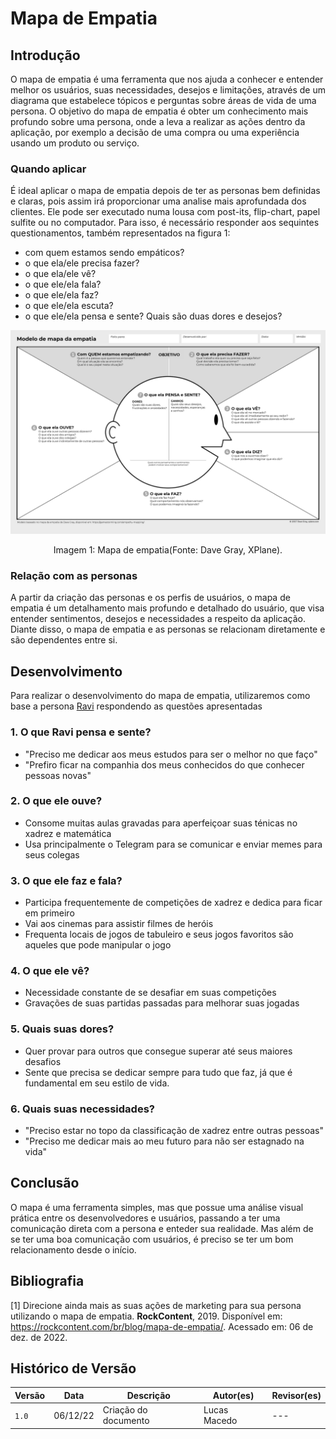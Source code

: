 # Mapa de Empatia

## Introdução

O mapa de empatia é uma ferramenta que nos ajuda a conhecer e entender melhor os usuários, suas necessidades, desejos e limitações, através de um diagrama que estabelece tópicos e perguntas sobre áreas de vida de uma persona. O objetivo do mapa de empatia é obter um conhecimento mais profundo sobre uma persona, onde a leva a realizar as ações dentro da aplicação, por exemplo a decisão de uma compra ou uma experiência usando um produto ou serviço.

### Quando aplicar

É ideal aplicar o mapa de empatia depois de ter as personas bem definidas e claras, pois assim irá proporcionar uma analise mais aprofundada dos clientes. Ele pode ser executado numa lousa com post-its, flip-chart, papel sulfite ou no computador. Para isso, é necessário responder aos sequintes questionamentos, também representados na figura 1:

- com quem estamos sendo empáticos?
- o que ela/ele precisa fazer?
- o que ela/ele vê?
- o que ele/ela fala?
- o que ele/ela faz?
- o que ele/ela escuta?
- o que ele/ela pensa e sente? Quais são duas dores e desejos?

![Mapa de empatia](imgs/mapa-da-empatia.png)

<div style="text-align: center">
<p> Imagem 1: Mapa de empatia(Fonte: Dave Gray, XPlane).</p>
</div>

### Relação com as personas

A partir da criação das personas e os perfis de usuários, o mapa de empatia é um detalhamento mais profundo e detalhado do usuário, que visa entender sentimentos, desejos e necessidades a respeito da aplicação. Diante disso, o mapa de empatia e as personas se relacionam diretamente e são dependentes entre si.

## Desenvolvimento

Para realizar o desenvolvimento do mapa de empatia, utilizaremos como base a persona [Ravi](personas.md) respondendo as questões apresentadas

### 1. O que Ravi pensa e sente?

- "Preciso me dedicar aos meus estudos para ser o melhor no que faço"
- "Prefiro ficar na companhia dos meus conhecidos do que conhecer pessoas novas"

### 2. O que ele ouve?

- Consome muitas aulas gravadas para aperfeiçoar suas ténicas no xadrez e matemática
- Usa principalmente o Telegram para se comunicar e enviar memes para seus colegas

### 3. O que ele faz e fala?

- Participa frequentemente de competições de xadrez e dedica para ficar em primeiro
- Vai aos cinemas para assistir filmes de heróis
- Frequenta locais de jogos de tabuleiro e seus jogos favoritos são aqueles que pode manipular o jogo

### 4. O que ele vê?

- Necessidade constante de se desafiar em suas competições
- Gravações de suas partidas passadas para melhorar suas jogadas

### 5. Quais suas dores?

- Quer provar para outros que consegue superar até seus maiores desafios
- Sente que precisa se dedicar sempre para tudo que faz, já que é fundamental em seu estilo de vida.

### 6. Quais suas necessidades?

- "Preciso estar no topo da classificação de xadrez entre outras pessoas"
- "Preciso me dedicar mais ao meu futuro para não ser estagnado na vida"

## Conclusão

O mapa é uma ferramenta simples, mas que possue uma análise visual prática entre os desenvolvedores e usuários, passando a ter uma comunicação direta com a persona e enteder sua realidade. Mas além de se ter uma boa comunicação com usuários, é preciso se ter um bom relacionamento desde o início.

## Bibliografia

[1] Direcione ainda mais as suas ações de marketing para sua persona utilizando o mapa de empatia. **RockContent**, 2019. Disponível em: <https://rockcontent.com/br/blog/mapa-de-empatia/>. Acessado em: 06 de dez. de 2022.

## Histórico de Versão

| Versão | Data     | Descrição            | Autor(es)    | Revisor(es) |
| ------ | -------- | -------------------- | ------------ | ----------- |
| `1.0`  | 06/12/22 | Criação do documento | Lucas Macedo | ---         |
